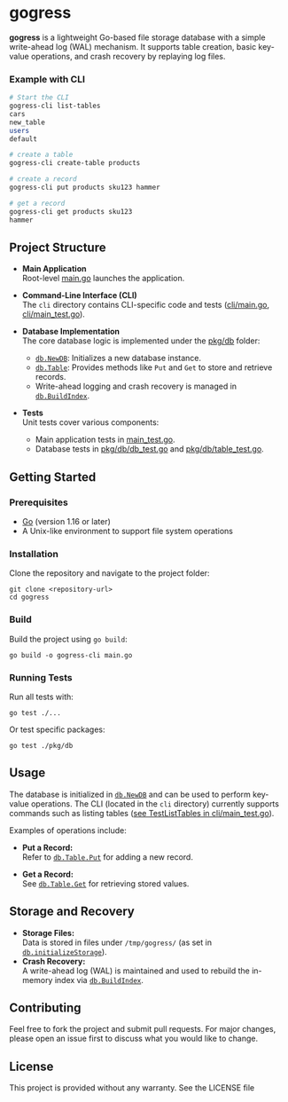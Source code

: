 # gogress

**gogress** is a lightweight Go-based file storage database with a simple write-ahead log (WAL) mechanism. It supports table creation, basic key-value operations, and crash recovery by replaying log files.

### Example with CLI
```bash
# Start the CLI
gogress-cli list-tables
cars
new_table
users
default

# create a table
gogress-cli create-table products

# create a record
gogress-cli put products sku123 hammer

# get a record
gogress-cli get products sku123
hammer
```

## Project Structure

- **Main Application**  
  Root-level [main.go](main.go) launches the application.

- **Command-Line Interface (CLI)**  
  The `cli` directory contains CLI-specific code and tests ([cli/main.go](cli/main.go), [cli/main_test.go](cli/main_test.go)).

- **Database Implementation**  
  The core database logic is implemented under the [pkg/db](pkg/db) folder:
  - [`db.NewDB`](pkg/db/db.go): Initializes a new database instance.
  - [`db.Table`](pkg/db/table.go): Provides methods like `Put` and `Get` to store and retrieve records.
  - Write-ahead logging and crash recovery is managed in [`db.BuildIndex`](pkg/db/db.go).

- **Tests**  
  Unit tests cover various components:
  - Main application tests in [main_test.go](main_test.go).
  - Database tests in [pkg/db/db_test.go](pkg/db/db_test.go) and [pkg/db/table_test.go](pkg/db/table_test.go).

## Getting Started

### Prerequisites

- [Go](https://go.dev) (version 1.16 or later)
- A Unix-like environment to support file system operations

### Installation

Clone the repository and navigate to the project folder:

```
git clone <repository-url>
cd gogress
```

### Build

Build the project using `go build`:

```
go build -o gogress-cli main.go
```

### Running Tests

Run all tests with:

```
go test ./...
```

Or test specific packages:

```
go test ./pkg/db
```

## Usage

The database is initialized in [`db.NewDB`](pkg/db/db.go) and can be used to perform key-value operations. The CLI (located in the `cli` directory) currently supports commands such as listing tables ([see TestListTables in cli/main_test.go](cli/main_test.go)).

Examples of operations include:

- **Put a Record:**  
  Refer to [`db.Table.Put`](pkg/db/table.go) for adding a new record.

- **Get a Record:**  
  See [`db.Table.Get`](pkg/db/table.go) for retrieving stored values.

## Storage and Recovery

- **Storage Files:**  
  Data is stored in files under `/tmp/gogress/` (as set in [`db.initializeStorage`](pkg/db/db.go)).  
- **Crash Recovery:**  
  A write-ahead log (WAL) is maintained and used to rebuild the in-memory index via [`db.BuildIndex`](pkg/db/db.go).

## Contributing

Feel free to fork the project and submit pull requests. For major changes, please open an issue first to discuss what you would like to change.

## License

This project is provided without any warranty. See the LICENSE file
